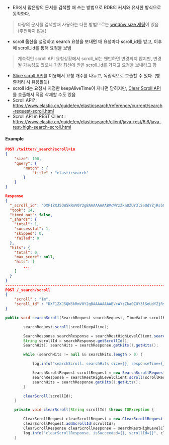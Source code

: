 - ES에서 많은양의 문서를 검색할 때 쓰는 방법으로 RDB의 커서와 유사한 방식으로 동작한다.
> 다량의 문서를 검색할때 사용하는 다른 방법으로는 [window size 세팅](es-window-size.md)이 있음 (추천하지 않음)
- scroll 옵션을 설정하고 search 요청을 보내면 매 요청마다 scroll_id를 받고, 이후에 scroll_id를 통해 요청을 보냄
> 계속적인 scroll API 요청상황에서 scroll_id는 왠만하면 변경되지 않지만, 변경될 가능성도 있으니 가장 최신에 받은 scroll_id를 가지고 요청을 보내라고 함
- [Slice scroll API](https://www.elastic.co/guide/en/elasticsearch/reference/current/search-request-scroll.html#sliced-scroll)를 이용해서 요청 개수를 나누고, 독립적으로 호출할 수 있다. (병렬처리 시 유용할듯)
- scroll id는 요청시 지정한 keepAliveTime이 지나면 닫히지만, [Clear Scroll API](https://www.elastic.co/guide/en/elasticsearch/reference/current/search-request-scroll.html#_clear_scroll_api)를 호출해서 직접 삭제할 수도 있음
- Scroll API? : https://www.elastic.co/guide/en/elasticsearch/reference/current/search-request-scroll.html
- Scroll API in REST Client : https://www.elastic.co/guide/en/elasticsearch/client/java-rest/6.6/java-rest-high-search-scroll.html

#### Example
~~~json
POST /twitter/_search?scroll=1m
{
    "size": 100,
    "query": {
        "match" : {
            "title" : "elasticsearch"
        }
    }
}

Response
{
  "_scroll_id": "DXF1ZXJ5QW5kRmV0Y2gBAAAAAAAABVcWYzZka0ZUY3lSeUdYZjRsbGtxUHJYdw==",
  "took": 14,
  "timed_out": false,
  "_shards": {
    "total": 1,
    "successful": 1,
    "skipped": 0,
    "failed": 0
  },
  "hits": {
    "total": 0,
    "max_score": null,
    "hits": [
        ...
    ]
  }
}
----------------------------------------------------------------------------------------
POST /_search/scroll 
{
    "scroll" : "1m", 
    "scroll_id" : "DXF1ZXJ5QW5kRmV0Y2gBAAAAAAAABVcWYzZka0ZUY3lSeUdYZjRsbGtxUHJYdw==" 
}
~~~

~~~java
public void searchScroll(SearchRequest searchRequest, TimeValue scrollKeepAlive) throws IOException {

        searchRequest.scroll(scrollKeepAlive);

        SearchResponse searchResponse = searchRestHighLevelClient.search(searchRequest, REQUEST_OPTIONS);
        String scrollId = searchResponse.getScrollId();
        SearchHit[] searchHits = searchResponse.getHits().getHits();

        while (searchHits != null && searchHits.length > 0) {

            log.info("searchScroll. searchHits size={}, responseTime={}", searchHits.length, searchResponse.getTook());

            SearchScrollRequest scrollRequest = new SearchScrollRequest(scrollId).scroll(scrollKeepAlive);
            searchResponse = searchRestHighLevelClient.scroll(scrollRequest, RequestOptions.DEFAULT);
            searchHits = searchResponse.getHits().getHits();
        }

        clearScroll(scrollId);
    }

    private void clearScroll(String scrollId) throws IOException {

        ClearScrollRequest clearScrollRequest = new ClearScrollRequest();
        clearScrollRequest.addScrollId(scrollId);
        ClearScrollResponse clearScrollResponse = searchRestHighLevelClient.clearScroll(clearScrollRequest, RequestOptions.DEFAULT);
        log.info("clearScrollResponse. isSucceeded={}, scrollId={}", clearScrollResponse.isSucceeded(), scrollId);
    }
~~~